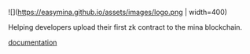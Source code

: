 ![](https://easymina.github.io/assets/images/logo.png | width=400)


Helping developers upload their first zk contract to the mina blockchain.

[documentation](https://easymina.github.io/)

